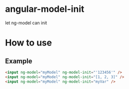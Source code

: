 # angular-model-init
let ng-model can init

# How to use


## Example

```html
<input ng-model="myModel" ng-model-init="'123456'" />
<input ng-model="myModel" ng-model-init="[1, 2, 3]" />
<input ng-model="myModel" ng-model-init="myVar" />
```


